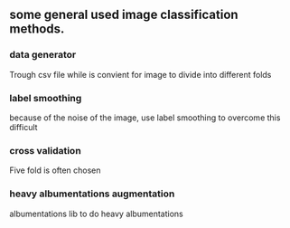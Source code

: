 ## some general used image classification methods.
### data generator
Trough csv file while is convient for image to divide into different folds  
### label smoothing
because of the noise of the image, use label smoothing to overcome this difficult  
### cross validation
Five fold is often chosen  
### heavy albumentations augmentation 
albumentations lib to do heavy albumentations  
